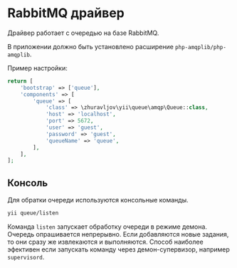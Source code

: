 RabbitMQ драйвер
================

Драйвер работает с очередью на базе RabbitMQ.

В приложении должно быть установлено расширение `php-amqplib/php-amqplib`.

Пример настройки:

```php
return [
    'bootstrap' => ['queue'],
    'components' => [
        'queue' => [
            'class' => \zhuravljov\yii\queue\amqp\Queue::class,
            'host' => 'localhost',
            'port' => 5672,
            'user' => 'guest',
            'password' => 'guest',
            'queueName' => 'queue',
        ],
    ],
];
```

Консоль
-------

Для обратки очереди используются консольные команды.

```bash
yii queue/listen
```

Команда `listen` запускает обработку очереди в режиме демона. Очередь опрашивается непрерывно.
Если добавляются новые задания, то они сразу же извлекаются и выполняются. Способ наиболее эфективен
если запускать команду через демон-супервизор, например `supervisord`.
